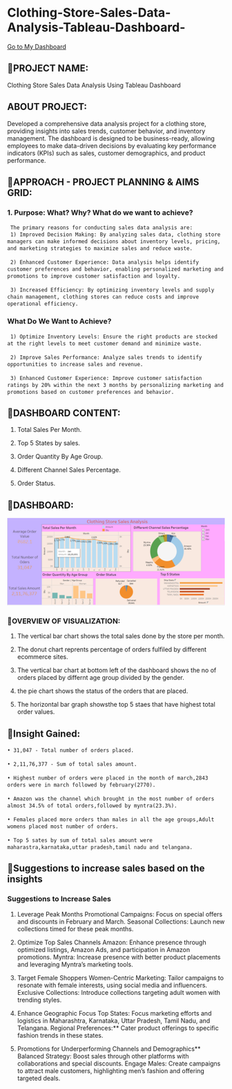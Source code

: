 # Clothing-Store-Sales-Data-Analysis-Tableau-Dashboard-


[Go to My Dashboard](https://public.tableau.com/app/profile/devank.ingle/viz/Book1_17176071379460/Dashboard1#1)


## 📌PROJECT NAME:

Clothing Store Sales Data Analysis Using Tableau Dashboard 

## ABOUT PROJECT:

Developed a comprehensive data analysis project for a clothing store, providing insights into sales trends, customer behavior, and inventory management. The dashboard is designed to be business-ready, allowing employees to make data-driven decisions by evaluating key performance indicators (KPIs) such as sales, customer demographics, and product performance.

## 📌APPROACH - PROJECT PLANNING & AIMS GRID: 

### 1. Purpose: What? Why? What do we want to achieve?

     The primary reasons for conducting sales data analysis are:
     1) Improved Decision Making: By analyzing sales data, clothing store managers can make informed decisions about inventory levels, pricing, and marketing strategies to maximize sales and reduce waste.
    
     2) Enhanced Customer Experience: Data analysis helps identify customer preferences and behavior, enabling personalized marketing and promotions to improve customer satisfaction and loyalty.
   
     3) Increased Efficiency: By optimizing inventory levels and supply chain management, clothing stores can reduce costs and improve operational efficiency.

    
 ### What Do We Want to Achieve?
    
     1) Optimize Inventory Levels: Ensure the right products are stocked at the right levels to meet customer demand and minimize waste.
   
     2) Improve Sales Performance: Analyze sales trends to identify opportunities to increase sales and revenue.
     
     3) Enhanced Customer Experience: Improve customer satisfaction ratings by 20% within the next 3 months by personalizing marketing and promotions based on customer preferences and behavior.

  
  
## 📌DASHBOARD CONTENT:

   1. Total Sales Per Month.

   2. Top 5 States by sales.

   3. Order Quantity By Age Group.

   4. Different Channel Sales Percentage.

   5. Order Status.



## 📌DASHBOARD:

![FC OVERVIEW WHITE](https://github.com/devank99/Clothing-Store-Sales-Data-Analysis-Tableau-Dashboard-/blob/main/Tableau%20analysis%20Dashboard.png)


### 📌OVERVIEW OF VISUALIZATION:

   1) The vertical bar chart shows the total sales done by the store per month.

   2) The donut chart reprents percentage of orders fulfiled by different ecommerce sites.

   3) The vertical bar chart at bottom left of the dashboard shows the no of orders placed by differnt age group divided by the gender.

   4) the pie chart shows the status of the orders that are placed.
   
   5) The horizontal bar graph showsthe top 5 staes that have highest total order values.


## 📌Insight Gained:

    • 31,047 - Total number of orders placed.
   
    • 2,11,76,377 - Sum of total sales amount.
   
    • Highest number of orders were placed in the month of march,2843 orders were in march followed by february(2770).
   
    • Amazon was the channel which brought in the most number of orders almost 34.5% of total orders,followed by myntra(23.3%).

    • Females placed more orders than males in all the age groups,Adult womens placed most number of orders. 
   
    • Top 5 sates by sum of total sales amount were maharastra,karnataka,uttar pradesh,tamil nadu and telangana.

   
## 📌Suggestions to increase sales based on the insights

 ### Suggestions to Increase Sales

1. Leverage Peak Months
   Promotional Campaigns: Focus on special offers and discounts in February and March.
   Seasonal Collections: Launch new collections timed for these peak months.

2. Optimize Top Sales Channels
   Amazon: Enhance presence through optimized listings, Amazon Ads, and participation in Amazon promotions.
   Myntra: Increase presence with better product placements and leveraging Myntra’s marketing tools.

3. Target Female Shoppers
   Women-Centric Marketing: Tailor campaigns to resonate with female interests, using social media and influencers.
   Exclusive Collections: Introduce collections targeting adult women with trending styles.

4. Enhance Geographic Focus
   Top States: Focus marketing efforts and logistics in Maharashtra, Karnataka, Uttar Pradesh, Tamil Nadu, and Telangana.
   Regional Preferences:** Cater product offerings to specific fashion trends in these states.

5. Promotions for Underperforming Channels and Demographics**
   Balanced Strategy: Boost sales through other platforms with collaborations and special discounts.
   Engage Males: Create campaigns to attract male customers, highlighting men’s fashion and offering targeted deals.






